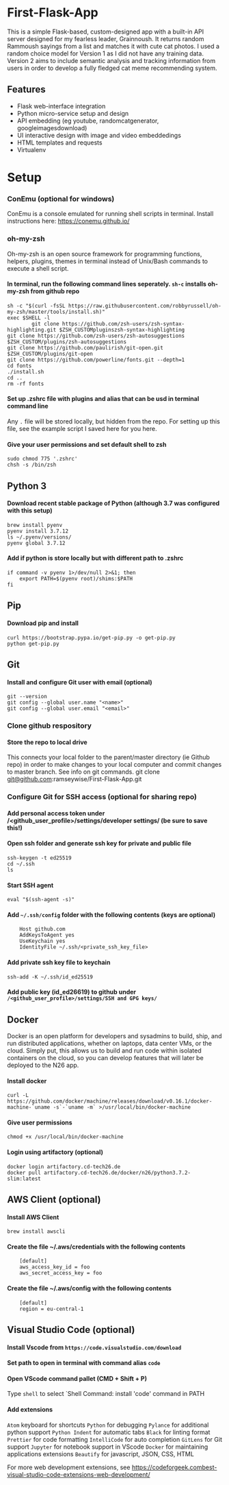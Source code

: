 # First-Flask-App

This is a simple Flask-based, custom-designed app with a built-in API server designed for my fearless leader, Grainnoush. It returns random Rammoush sayings from a list and matches it with cute cat photos. I used a random choice model for Version 1 as I did not have any training data. Version 2 aims to include semantic analysis and tracking information from users in order to develop a fully fledged cat meme recommending system.

## Features

- Flask web-interface integration 
- Python micro-service setup and design
- API embedding (eg youtube, randomcatgenerator, googleimagesdownload)
- UI interactive design with image and video embeddedings
- HTML templates and requests
- Virtualenv

# Setup

### ConEmu (optional for windows)
ConEmu is a console emulated for running shell scripts in terminal. Install instructions here: https://conemu.github.io/

### oh-my-zsh 
Oh-my-zsh is an open source framework for programming functions, helpers, plugins, themes in terminal instead of Unix/Bash commands to execute a shell script.

#### In terminal, run the following command lines seperately. `sh-c` installs oh-my-zsh from github repo
    sh -c "$(curl -fsSL https://raw.githubusercontent.com/robbyrussell/oh-my-zsh/master/tools/install.sh)"
    exec $SHELL -l
            git clone https://github.com/zsh-users/zsh-syntax-highlighting.git $ZSH_CUSTOMpluginszsh-syntax-highlighting
    git clone https://github.com/zsh-users/zsh-autosuggestions $ZSH_CUSTOM/plugins/zsh-autosuggestions
    git clone https://github.com/paulirish/git-open.git $ZSH_CUSTOM/plugins/git-open
    git clone https://github.com/powerline/fonts.git --depth=1
    cd fonts
    ./install.sh
    cd ..
    rm -rf fonts    

#### Set up .zshrc file with plugins and alias that can be usd in terminal command line
Any `.` file will be stored locally, but hidden from the repo. For setting up this file, see the example script I saved here for you here.    

#### Give your user permissions and set default shell to zsh
    sudo chmod 775 '.zshrc' 
    chsh -s /bin/zsh

## Python 3
#### Download recent stable package of Python (although 3.7 was configured with this setup)
    brew install pyenv
    pyenv install 3.7.12
    ls ~/.pyenv/versions/
    pyenv global 3.7.12

#### Add if python is store locally but with different path to .zshrc
    if command -v pyenv 1>/dev/null 2>&1; then
        export PATH=$(pyenv root)/shims:$PATH
    fi 
## Pip
#### Download pip and install
    curl https://bootstrap.pypa.io/get-pip.py -o get-pip.py
    python get-pip.py

## Git  
#### Install and configure Git user with email (optional)
    git --version
    git config --global user.name "<name>"
    git config --global user.email "<email>"

### Clone github respository 
#### Store the repo to local drive 
This connects your local folder to the parent/master directory (ie Github repo) in order to make changes to your local computer and commit changes to master branch. See info on git commands.
    git clone git@github.com:ramseywise/First-Flask-App.git

### Configure Git for SSH access (optional for sharing repo)
#### Add personal access token under /<github_user_profile>/settings/developer settings/ (be sure to save this!)

#### Open ssh folder and generate ssh key for private and public file
    ssh-keygen -t ed25519
    cd ~/.ssh
    ls

#### Start SSH agent
    eval "$(ssh-agent -s)"

#### Add `~/.ssh/config`  folder with the following contents (keys are optional)
        Host github.com
        AddKeysToAgent yes
        UseKeychain yes
        IdentityFile ~/.ssh/<private_ssh_key_file>

#### Add private ssh key file to keychain
    ssh-add -K ~/.ssh/id_ed25519

#### Add public key (id_ed26619) to github under `/<github_user_profile>/settings/SSH and GPG keys/`

## Docker   
Docker is an open platform for developers and sysadmins to build, ship, and run distributed applications, whether on laptops, data center VMs, or the cloud. Simply put, this allows us to build and run code within isolated containers on the cloud, so you can develop features that will later be deployed to the N26 app. 
#### Install docker
    curl -L https://github.com/docker/machine/releases/download/v0.16.1/docker-machine-`uname -s`-`uname -m` >/usr/local/bin/docker-machine
#### Give user permissions
    chmod +x /usr/local/bin/docker-machine
#### Login using artifactory (optional)
    docker login artifactory.cd-tech26.de
    docker pull artifactory.cd-tech26.de/docker/n26/python3.7.2-slim:latest

## AWS Client (optional)
#### Install AWS Client
    brew install awscli
#### Create the file ~/.aws/credentials with the following contents
        [default]
        aws_access_key_id = foo
        aws_secret_access_key = foo
#### Create the file ~/.aws/config with the following contents
        [default]
        region = eu-central-1

## Visual Studio Code (optional)
#### Install Vscode from `https://code.visualstudio.com/download`
#### Set path to open in terminal with command alias `code`
#### Open VScode command pallet (CMD + Shift + P)
Type `shell` to select `Shell Command: install 'code' command in PATH

#### Add extensions
`Atom` keyboard for shortcuts
`Python` for debugging
`Pylance` for additional python support
`Python Indent` for automatic tabs
`Black` for linting format
`Prettier` for code formatting
`IntelliCode` for auto completion
`GitLens` for Git support
`Jupyter` for notebook support in VScode
`Docker` for maintaining applications extensions 
`Beautify` for javascript, JSON, CSS, HTML

For more web development extensions, see https://codeforgeek.combest-visual-studio-code-extensions-web-development/ 

